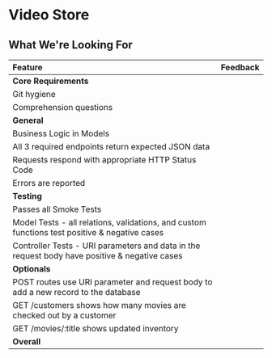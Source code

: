 # Video Store
## What We're Looking For

Feature | Feedback
:------------- | :-------------
**Core Requirements** | 
Git hygiene | 
Comprehension questions | 
**General** | 
Business Logic in Models | 
All 3 required endpoints return expected JSON data | 
Requests respond with appropriate HTTP Status Code | 
Errors are reported | 
**Testing** | 
Passes all Smoke Tests | 
Model Tests - all relations, validations, and custom functions test positive & negative cases | 
Controller Tests - URI parameters and data in the request body have positive & negative cases | 
**Optionals** | 
POST routes use URI parameter and request body to add a new record to the database | 
GET /customers shows how many movies are checked out by a customer | 
GET /movies/:title shows updated inventory | 
**Overall** | 
